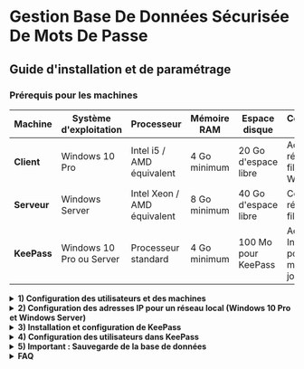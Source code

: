 # **Gestion Base De Données Sécurisée De Mots De Passe**

## Guide d'installation et de paramétrage

### Prérequis pour les machines

| Machine          | Système d'exploitation      | Processeur              | Mémoire RAM        | Espace disque          | Connexion réseau               |
|------------------|-----------------------------|-------------------------|--------------------|------------------------|---------------------------------|
| **Client**       | Windows 10 Pro              | Intel i5 / AMD équivalent| 4 Go minimum       | 20 Go d'espace libre   | Accès réseau filaire ou Wi-Fi  |
| **Serveur**       | Windows Server              | Intel Xeon / AMD équivalent | 8 Go minimum    | 40 Go d'espace libre   | Connexion réseau filaire        |
| **KeePass**      | Windows 10 Pro ou Server    | Processeur standard      | 4 Go minimum       | 100 Mo pour KeePass    | Accès à Internet pour les mises à jour |
<details>
<summary><strong>1) Configuration des utilisateurs et des machines
</strong></summary>

  <details>
  <summary>1.1 Renommer les machines client/serveur
  </summary>
 
##### 1.1.1 Client
Nous partons du principe que le système d'exploitation est déjà installé, dans notre cas Windows 10 PRO. 

Pour renommer votre client :
1. Rendez-vous dans **Paramètres** > **Système** > **À propos de**.
2. Cliquez sur "Renommer ce PC".
3. Dans notre cas, nous allons renommer la machine en `CLIWIN01`.

##### 1.1.2 Serveur
Le processus est similaire pour le serveur. Dans notre cas, nous utilisons Windows Server 2022, que nous allons renommer en `SRVWIN01`.

![Capture d'écran de l'interface Windows](https://github.com/WildCodeSchool/TSSR-ANGOU-2409-P1-G1/blob/Images/Capture%20d'%C3%A9cran%202024-10-23%20144413.png?raw=true)
![Capture d'écran de l'interface Windows](https://github.com/WildCodeSchool/TSSR-ANGOU-2409-P1-G1/blob/Images/Capture%20d'%C3%A9cran%202024-10-23%20145702.png?raw=true) 
  </details>
  <details>
<summary>1.2 Création d'un utilisateur "Wilder" dans le groupe des administrateurs locaux</summary>

##### 1.2.1 Sur le client (Windows 10 PRO)

Pour créer un utilisateur nommé "Wilder" et l'ajouter au groupe des administrateurs locaux, suivez les étapes suivantes :

1. **Accéder à la gestion des comptes** :
   - Ouvrez le **Panneau de configuration**.
   - Cliquez sur **Comptes d'utilisateurs**, puis sur **Gérer un autre compte**.
   - Sélectionnez **Ajouter un utilisateur à ce PC**.

2. **Ajouter un utilisateur** :
   - Sélectionnez l'option **Je ne dispose pas des informations de connexion de cette personne**.
   - Cliquez ensuite sur **Ajouter un utilisateur sans compte Microsoft**.

3. **Créer un compte local** :
   - Dans la fenêtre suivante, entrez le nom d'utilisateur "Wilder", un mot de passe (facultatif), et suivez les instructions pour terminer la création.

4. **Ajouter "Wilder" au groupe des administrateurs** :
   - Une fois l'utilisateur "Wilder" créé, ouvrez le **Menu Démarrer** et recherchez **Invite de commandes**. Faites un clic droit et sélectionnez **Exécuter en tant qu'administrateur**.
   - Dans l'invite de commandes, entrez la commande suivante pour ajouter "Wilder" au groupe des administrateurs locaux :
     ```bash
     net localgroup administrateurs Wilder /add
     ```

5. **Vérification** :
   - Pour vérifier que "Wilder" fait bien partie du groupe des administrateurs, tapez la commande suivante :
     ```bash
     net localgroup administrateurs
     ```

   - Vous devriez voir "Wilder" dans la liste des administrateurs.

##### 1.2.2 Sur le serveur (Windows Server 2022)

Le processus est similaire sur le serveur :
1. Ouvrez le **Gestionnaire de serveur**.
2. Cliquez sur **Outils** > **Gestion de l'ordinateur**.
3. Accédez à **Utilisateurs et groupes locaux** > **Utilisateurs**.
4. Faites un clic droit dans l'espace vide, puis sélectionnez **Nouvel utilisateur**.
5. Remplissez les informations pour l'utilisateur "Wilder".
6. Une fois l'utilisateur créé, ajoutez-le au groupe des administrateurs locaux :
   - Cliquez sur **Groupes**, puis faites un double-clic sur **Administrateurs**.
   - Ajoutez l'utilisateur "Wilder" au groupe.
  </details>
</details> 
<details>
<summary><strong>2) Configuration des adresses IP pour un réseau local (Windows 10 Pro et Windows Server)
</strong></summary>
  
#### Configuration des adresses IP statiques sur le serveur Windows Server :
![re1](https://github.com/WildCodeSchool/TSSR-ANGOU-2409-P1-G1/blob/Images/Capture%20d'%C3%A9cran%202024-10-18%20113300.png?raw=true)
1. **Ouvrir les paramètres réseau** :
  ![re2](https://github.com/WildCodeSchool/TSSR-ANGOU-2409-P1-G1/blob/Images/Capture%20d'%C3%A9cran%202024-10-18%20113408.png?raw=true) 
   - Accédez à **Panneau de configuration** > **Réseau et Internet** > **Centre Réseau et partage** > **Modifier les paramètres de la carte**.
     ![re3](https://github.com/WildCodeSchool/TSSR-ANGOU-2409-P1-G1/blob/Images/Capture%20d'%C3%A9cran%202024-10-18%20113418.png?raw=true)
   - Faites un clic droit sur la carte réseau > **Propriétés**.
     ![re4](https://github.com/WildCodeSchool/TSSR-ANGOU-2409-P1-G1/blob/Images/Capture%20d'%C3%A9cran%202024-10-18%20113615.png?raw=true)
   - Sélectionnez **Protocole Internet version 4 (TCP/IPv4)** et cliquez sur **Propriétés**.
     ![re5](https://github.com/WildCodeSchool/TSSR-ANGOU-2409-P1-G1/blob/Images/Capture%20d'%C3%A9cran%202024-10-18%20113638.png?raw=true)
   
2. **Entrer les paramètres d'adresse IP** :
   ![re6](https://github.com/WildCodeSchool/TSSR-ANGOU-2409-P1-G1/blob/Images/Capture%20d'%C3%A9cran%202024-10-18%20113557.png?raw=true)
   - Entrez une adresse IP statique, par exemple :
     - **Adresse IP** : `172.16.10.10`
     - **Masque de sous-réseau** : `255.255.255.0`
     - **Passerelle par défaut** : `172.16.10.254`
     - **DNS préféré** : `172.16.10.10`
   - Cliquez sur **OK** pour valider les paramètres.

#### Configuration des adresses IP statiques sur le client Windows 10 Pro :

1. **Ouvrir les paramètres réseau** :
   - Accédez aux paramètres réseau comme pour Windows Server.
2. **Entrer les paramètres d'adresse IP** :
   - Entrez une adresse IP statique différente, par exemple :
     - **Adresse IP** : `172.16.10.30`
     - **Masque de sous-réseau** : `255.255.255.0`
     - **Passerelle par défaut** : `172.16.10.254`
     - **DNS préféré** : `172.16.10.10`

#### Tests de connectivité avec la commande `ping` :

1. **Tester la connexion du serveur au client** :
   - Ouvrez une fenêtre de commande (`cmd`) sur le serveur et exécutez la commande suivante :
     ```
     ping 172.16.10.30
     ```
   - Si la configuration est correcte, vous verrez des réponses indiquant que les paquets sont transmis avec succès.

2. **Tester la connexion du client au serveur** :
   - Ouvrez une fenêtre de commande sur le client et tapez :
     ```
     ping 172.16.10.10
     ```
</details>

<details>
<summary><strong>3) Installation et configuration de KeePass
</strong></summary>

#### Étape 1 : Télécharger KeePass

Rendez-vous sur le site [KeePass](https://keepass.info) pour télécharger la version **2.57.1** de KeePass (dans notre cas).

#### Étape 2 : Lancer l'installation

1. Exécutez le programme d'installation.
2. Choisissez la langue **française** pour l'installation.
3. Acceptez les **Conditions Générales d'Utilisation (CGU)**.
   ![ce1](https://github.com/WildCodeSchool/TSSR-ANGOU-2409-P1-G1/blob/Images/Capture%20d'%C3%A9cran%202024-10-16%20143004.png?raw=true)
4. Sélectionnez le **chemin d'accès** où KeePass sera installé.
   ![ce2](https://github.com/WildCodeSchool/TSSR-ANGOU-2409-P1-G1/blob/Images/Capture%20d'%C3%A9cran%202024-10-16%20143036.png?raw=true)
5. Laissez les options par défaut pour les composants à installer, puis cliquez sur **Suivant**.
   ![ce3](https://github.com/WildCodeSchool/TSSR-ANGOU-2409-P1-G1/blob/Images/Capture%20d'%C3%A9cran%202024-10-16%20143059.png?raw=true) 
6. À l'étape des **tâches supplémentaires**, cochez simplement l'option pour **créer un raccourci sur le bureau**.
   ![ce4](https://github.com/WildCodeSchool/TSSR-ANGOU-2409-P1-G1/blob/Images/Capture%20d'%C3%A9cran%202024-10-16%20143112.png?raw=true) 
8. Si tout vous semble correct, lancez l'installation.
   ![ce5](https://github.com/WildCodeSchool/TSSR-ANGOU-2409-P1-G1/blob/Images/Capture%20d'%C3%A9cran%202024-10-16%20143131.png?raw=true)
   ![ce6](https://github.com/WildCodeSchool/TSSR-ANGOU-2409-P1-G1/blob/Images/Capture%20d'%C3%A9cran%202024-10-16%20143156.png?raw=true)
   ![ce7](https://github.com/WildCodeSchool/TSSR-ANGOU-2409-P1-G1/blob/Images/Capture%20d'%C3%A9cran%202024-10-16%20143220.png?raw=true)
#### Étape 3 : Finalisation

Après l'installation, une fenêtre vous demandera d'**activer la vérification automatique des mises à jour**. Sélectionnez **Enable** pour activer 
cette option.
![ce8](https://github.com/WildCodeSchool/TSSR-ANGOU-2409-P1-G1/blob/Images/Capture%20d'%C3%A9cran%202024-10-16%20143237.png?raw=true)

Félicitations, KeePass est prêt à être utilisé !
</details>

<details>
<summary><strong>4) Configuration des utilisateurs dans KeePass
</strong></summary>

1. **Ouvrir KeePass** : Lancez KeePass et accédez à votre base de données de mots de passe.

2. **Créer un nouvel utilisateur** :
   - Cliquez sur l'icône **Ajouter une entrée** (ou utilisez le raccourci `Ctrl + I`).
   - Remplissez les champs :
     - **Titre** : Le nom ou l'identifiant de l'utilisateur.
     - **Nom d'utilisateur** : L'identifiant utilisé pour la connexion.
     - **Mot de passe** : Créez un mot de passe sécurisé ou laissez KeePass en générer un automatiquement.
   - Optionnel : Ajoutez des informations complémentaires telles qu'une URL ou des notes.

3. **Enregistrer l'entrée** : Cliquez sur **OK** pour enregistrer le nouvel utilisateur.

</details>

<details>
<summary><strong>5) Important : Sauvegarde de la base de données
</strong></summary>


Il est crucial de faire des sauvegardes régulières de votre base de données KeePass. Nous recommandons d'utiliser la **méthode 3-2-1** :

1. **3 copies** de votre base de données (1 copie principale et 2 sauvegardes).
2. **2 types de stockage** différents (par exemple, un disque local et un stockage cloud).
3. **1 copie** située hors site (par exemple, sur un disque dur externe ou un serveur distant).

**Conseil** : Utilisez un **disque RAID** pour sécuriser davantage vos sauvegardes.
</details>

<details>
<summary><strong>FAQ
</strong></summary>

#### Comment puis-je récupérer mon mot de passe principal si je l'oublie ?
Malheureusement, il n'est pas possible de récupérer un mot de passe principal oublié dans KeePass. Assurez-vous de bien le mémoriser ou de le noter en lieu sûr.

#### KeePass propose-t-il la synchronisation automatique entre plusieurs appareils ?
Non, KeePass ne dispose pas de cette fonctionnalité intégrée. Cependant, vous pouvez utiliser des services de cloud comme Google Drive ou Dropbox pour synchroniser manuellement votre fichier de base de données.

#### Puis-je utiliser KeePass sur mon téléphone ?
Oui, KeePass dispose de versions mobiles, comme KeePassDroid pour Android ou Strongbox pour iOS, qui vous permettent d'accéder à votre base de données sur votre téléphone.
</details>
